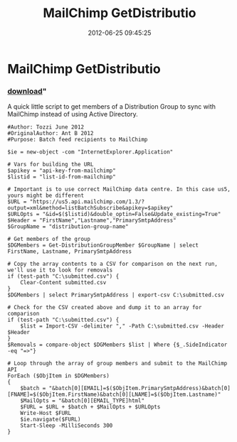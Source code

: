 ﻿---
pid:            3479
parent:         0
children:       
poster:         Tozzi
title:          MailChimp GetDistributio
date:           2012-06-25 09:45:25
format:         posh
---

# MailChimp GetDistributio

### [download](3479.ps1)"

A quick little script to get members of a Distribution Group to sync with MailChimp instead of using Active Directory.

```posh
#Author: Tozzi June 2012
#OriginalAuthor: Ant B 2012
#Purpose: Batch feed recipients to MailChimp

$ie = new-object -com "InternetExplorer.Application"

# Vars for building the URL
$apikey = "api-key-from-mailchimp"
$listid = "list-id-from-mailchimp"

# Important is to use correct MailChimp data centre. In this case us5, yours might be different
$URL = "https://us5.api.mailchimp.com/1.3/?output=xml&method=listBatchSubscribe&apikey=$apikey"
$URLOpts = "&id=$($listid)&double_optin=False&Update_existing=True"
$Header = "FirstName","Lastname","PrimarySmtpAddress"
$GroupName = "distribution-group-name"

# Get members of the group
$DGMembers = Get-DistributionGroupMember $GroupName | select FirstName, Lastname, PrimarySmtpAddress

# Copy the array contents to a CSV for comparison on the next run, we'll use it to look for removals
if (test-path "C:\submitted.csv") {
	Clear-Content submitted.csv
}
$DGMembers | select PrimarySmtpAddress | export-csv C:\submitted.csv

# Check for the CSV created above and dump it to an array for comparison
if (test-path "C:\submitted.csv") {
	$list = Import-CSV -delimiter "," -Path C:\submitted.csv -Header $Header
}
$Removals = compare-object $DGMembers $list | Where {$_.SideIndicator -eq "=>"}

# Loop through the array of group members and submit to the MailChimp API
ForEach ($ObjItem in $DGMembers)
{
	$batch = "&batch[0][EMAIL]=$($ObjItem.PrimarySmtpAddress)&batch[0][FNAME]=$($ObjItem.FirstName)&batch[0][LNAME]=$($ObjItem.Lastname)"
	$MailOpts = "&batch[0][EMAIL_TYPE]html"
	$FURL = $URL + $batch + $MailOpts + $URLOpts
	Write-Host $FURL
	$ie.navigate($FURL)
	Start-Sleep -MilliSeconds 300
}
```
